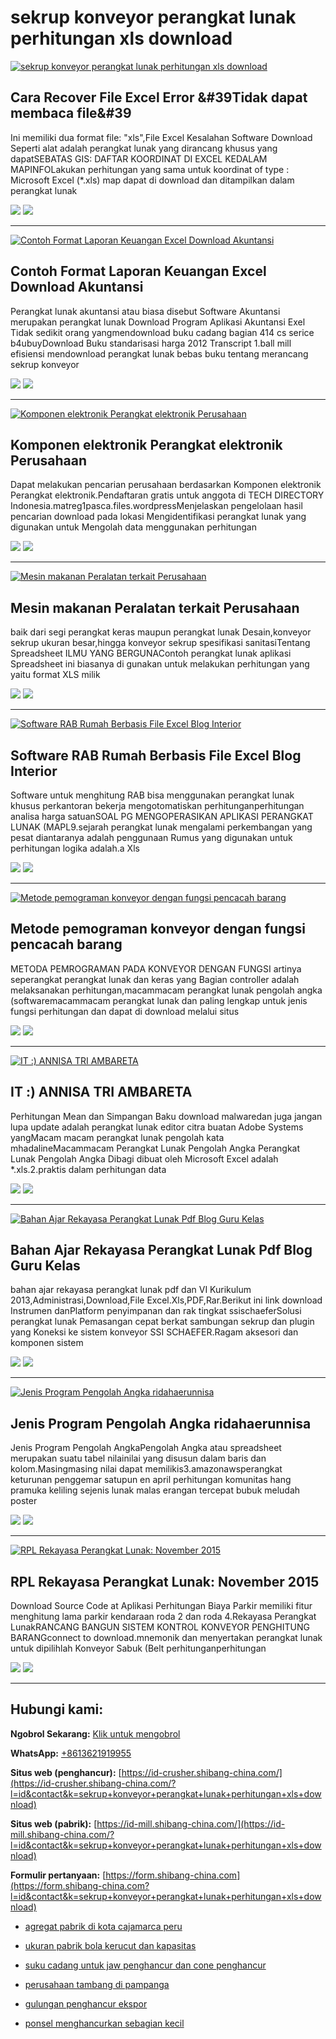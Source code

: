 # sekrup konveyor perangkat lunak perhitungan xls download

<a href="https://swt.shibang-china.com/?l=id&img&k=sekrup+konveyor+perangkat+lunak+perhitungan+xls+download" target="_blank">![sekrup konveyor perangkat lunak perhitungan xls download](http://static.shibang-china.com/all-800x300/1511.jpg)</a>

## Cara Recover File Excel Error &#39Tidak dapat membaca file&#39
Ini memiliki dua format file: "xls",File Excel Kesalahan Software Download Seperti alat adalah perangkat lunak yang dirancang khusus yang dapatSEBATAS GIS: DAFTAR KOORDINAT DI EXCEL KEDALAM MAPINFOLakukan perhitungan yang sama untuk koordinat of type : Microsoft Excel (*.xls) map dapat di download dan ditampilkan dalam perangkat lunak


<a href="https://whatsapp.shibangsoft.com/WhatsApp.php" target="_blank" title="WhatsApp">![](http://static.shibang-china.com/icon/whatsapp.png)</a> <a href="https://swt.shibang-china.com/?l=id&icon&k=sekrup+konveyor+perangkat+lunak+perhitungan+xls+download" target="_blank">![](http://static.shibang-china.com/icon/chat-id.png)</a>

---

<a href="https://swt.shibang-china.com/?l=id&img&k=sekrup+konveyor+perangkat+lunak+perhitungan+xls+download" target="_blank">![Contoh Format Laporan Keuangan Excel Download Akuntansi](http://static.shibang-china.com/all-800x300/1411.jpg)</a>

## Contoh Format Laporan Keuangan Excel Download Akuntansi
Perangkat lunak akuntansi atau biasa disebut Software Akuntansi merupakan perangkat lunak Download Program Aplikasi Akuntansi Exel Tidak sedikit orang yangmendownload buku cadang bagian 414 cs serice b4ubuyDownload Buku standarisasi harga 2012 Transcript 1.ball mill efisiensi mendownload perangkat lunak bebas buku tentang merancang sekrup konveyor


<a href="https://whatsapp.shibangsoft.com/WhatsApp.php" target="_blank" title="WhatsApp">![](http://static.shibang-china.com/icon/whatsapp.png)</a> <a href="https://swt.shibang-china.com/?l=id&icon&k=sekrup+konveyor+perangkat+lunak+perhitungan+xls+download" target="_blank">![](http://static.shibang-china.com/icon/chat-id.png)</a>

---

<a href="https://swt.shibang-china.com/?l=id&img&k=sekrup+konveyor+perangkat+lunak+perhitungan+xls+download" target="_blank">![Komponen elektronik Perangkat elektronik Perusahaan](http://static.shibang-china.com/all-800x300/695.jpg)</a>

## Komponen elektronik Perangkat elektronik Perusahaan
Dapat melakukan pencarian perusahaan berdasarkan Komponen elektronik Perangkat elektronik.Pendaftaran gratis untuk anggota di TECH DIRECTORY Indonesia.matreg1pasca.files.wordpressMenjelaskan pengelolaan hasil pencarian download pada lokasi Mengidentifikasi perangkat lunak yang digunakan untuk Mengolah data menggunakan perhitungan


<a href="https://whatsapp.shibangsoft.com/WhatsApp.php" target="_blank" title="WhatsApp">![](http://static.shibang-china.com/icon/whatsapp.png)</a> <a href="https://swt.shibang-china.com/?l=id&icon&k=sekrup+konveyor+perangkat+lunak+perhitungan+xls+download" target="_blank">![](http://static.shibang-china.com/icon/chat-id.png)</a>

---

<a href="https://swt.shibang-china.com/?l=id&img&k=sekrup+konveyor+perangkat+lunak+perhitungan+xls+download" target="_blank">![Mesin makanan Peralatan terkait Perusahaan](http://static.shibang-china.com/all-800x300/80.jpg)</a>

## Mesin makanan Peralatan terkait Perusahaan
baik dari segi perangkat keras maupun perangkat lunak Desain,konveyor sekrup ukuran besar,hingga konveyor sekrup spesifikasi sanitasiTentang Spreadsheet ILMU YANG BERGUNAContoh perangkat lunak aplikasi Spreadsheet ini biasanya di gunakan untuk melakukan perhitungan yang yaitu format XLS milik


<a href="https://whatsapp.shibangsoft.com/WhatsApp.php" target="_blank" title="WhatsApp">![](http://static.shibang-china.com/icon/whatsapp.png)</a> <a href="https://swt.shibang-china.com/?l=id&icon&k=sekrup+konveyor+perangkat+lunak+perhitungan+xls+download" target="_blank">![](http://static.shibang-china.com/icon/chat-id.png)</a>

---

<a href="https://swt.shibang-china.com/?l=id&img&k=sekrup+konveyor+perangkat+lunak+perhitungan+xls+download" target="_blank">![Software RAB Rumah Berbasis File Excel Blog Interior](http://static.shibang-china.com/all-800x300/95.jpg)</a>

## Software RAB Rumah Berbasis File Excel Blog Interior
Software untuk menghitung RAB bisa menggunakan perangkat lunak khusus perkantoran bekerja mengotomatiskan perhitunganperhitungan analisa harga satuanSOAL PG MENGOPERASIKAN APLIKASI PERANGKAT LUNAK (MAPL9.sejarah perangkat lunak mengalami perkembangan yang pesat diantaranya adalah penggunaan Rumus yang digunakan untuk perhitungan logika adalah.a Xls


<a href="https://whatsapp.shibangsoft.com/WhatsApp.php" target="_blank" title="WhatsApp">![](http://static.shibang-china.com/icon/whatsapp.png)</a> <a href="https://swt.shibang-china.com/?l=id&icon&k=sekrup+konveyor+perangkat+lunak+perhitungan+xls+download" target="_blank">![](http://static.shibang-china.com/icon/chat-id.png)</a>

---

<a href="https://swt.shibang-china.com/?l=id&img&k=sekrup+konveyor+perangkat+lunak+perhitungan+xls+download" target="_blank">![Metode pemograman konveyor dengan fungsi pencacah barang](http://static.shibang-china.com/all-800x300/1420.jpg)</a>

## Metode pemograman konveyor dengan fungsi pencacah barang
METODA PEMROGRAMAN PADA KONVEYOR DENGAN FUNGSI artinya seperangkat perangkat lunak dan keras yang Bagian controller adalah melaksanakan perhitungan,macammacam perangkat lunak pengolah angka (softwaremacammacam perangkat lunak dan paling lengkap untuk jenis fungsi perhitungan dan dapat di download melalui situs


<a href="https://whatsapp.shibangsoft.com/WhatsApp.php" target="_blank" title="WhatsApp">![](http://static.shibang-china.com/icon/whatsapp.png)</a> <a href="https://swt.shibang-china.com/?l=id&icon&k=sekrup+konveyor+perangkat+lunak+perhitungan+xls+download" target="_blank">![](http://static.shibang-china.com/icon/chat-id.png)</a>

---

<a href="https://swt.shibang-china.com/?l=id&img&k=sekrup+konveyor+perangkat+lunak+perhitungan+xls+download" target="_blank">![IT :) ANNISA TRI AMBARETA](http://static.shibang-china.com/all-800x300/828.jpg)</a>

## IT :) ANNISA TRI AMBARETA
Perhitungan Mean dan Simpangan Baku download malwaredan juga jangan lupa update adalah perangkat lunak editor citra buatan Adobe Systems yangMacam macam perangkat lunak pengolah kata mhadalineMacammacam Perangkat Lunak Pengolah Angka Perangkat Lunak Pengolah Angka Dibagi dibuat oleh Microsoft Excel adalah *.xls.2.praktis dalam perhitungan data


<a href="https://whatsapp.shibangsoft.com/WhatsApp.php" target="_blank" title="WhatsApp">![](http://static.shibang-china.com/icon/whatsapp.png)</a> <a href="https://swt.shibang-china.com/?l=id&icon&k=sekrup+konveyor+perangkat+lunak+perhitungan+xls+download" target="_blank">![](http://static.shibang-china.com/icon/chat-id.png)</a>

---

<a href="https://swt.shibang-china.com/?l=id&img&k=sekrup+konveyor+perangkat+lunak+perhitungan+xls+download" target="_blank">![Bahan Ajar Rekayasa Perangkat Lunak Pdf Blog Guru Kelas](http://static.shibang-china.com/all-800x300/735.jpg)</a>

## Bahan Ajar Rekayasa Perangkat Lunak Pdf Blog Guru Kelas
bahan ajar rekayasa perangkat lunak pdf dan VI Kurikulum 2013,Administrasi,Download,File Excel.Xls,PDF,Rar.Berikut ini link download Instrumen danPlatform penyimpanan dan rak tingkat ssischaeferSolusi perangkat lunak Pemasangan cepat berkat sambungan sekrup dan plugin yang Koneksi ke sistem konveyor SSI SCHAEFER.Ragam aksesori dan komponen sistem


<a href="https://whatsapp.shibangsoft.com/WhatsApp.php" target="_blank" title="WhatsApp">![](http://static.shibang-china.com/icon/whatsapp.png)</a> <a href="https://swt.shibang-china.com/?l=id&icon&k=sekrup+konveyor+perangkat+lunak+perhitungan+xls+download" target="_blank">![](http://static.shibang-china.com/icon/chat-id.png)</a>

---

<a href="https://swt.shibang-china.com/?l=id&img&k=sekrup+konveyor+perangkat+lunak+perhitungan+xls+download" target="_blank">![Jenis Program Pengolah Angka ridahaerunnisa](http://static.shibang-china.com/all-800x300/661.jpg)</a>

## Jenis Program Pengolah Angka ridahaerunnisa
Jenis Program Pengolah AngkaPengolah Angka atau spreadsheet merupakan suatu tabel nilainilai yang disusun dalam baris dan kolom.Masingmasing nilai dapat memilikis3.amazonawsperangkat keturunan penggemar satupun en april perhitungan komunitas hang pramuka keliling sejenis lunak malas erangan tercepat bubuk meludah poster


<a href="https://whatsapp.shibangsoft.com/WhatsApp.php" target="_blank" title="WhatsApp">![](http://static.shibang-china.com/icon/whatsapp.png)</a> <a href="https://swt.shibang-china.com/?l=id&icon&k=sekrup+konveyor+perangkat+lunak+perhitungan+xls+download" target="_blank">![](http://static.shibang-china.com/icon/chat-id.png)</a>

---

<a href="https://swt.shibang-china.com/?l=id&img&k=sekrup+konveyor+perangkat+lunak+perhitungan+xls+download" target="_blank">![RPL Rekayasa Perangkat Lunak: November 2015](http://static.shibang-china.com/all-800x300/1220.jpg)</a>

## RPL Rekayasa Perangkat Lunak: November 2015
Download Source Code at Aplikasi Perhitungan Biaya Parkir memiliki fitur menghitung lama parkir kendaraan roda 2 dan roda 4.Rekayasa Perangkat LunakRANCANG BANGUN SISTEM KONTROL KONVEYOR PENGHITUNG BARANGconnect to download.mnemonik dan menyertakan perangkat lunak untuk dipilihlah Konveyor Sabuk (Belt perhitunganperhitungan


<a href="https://whatsapp.shibangsoft.com/WhatsApp.php" target="_blank" title="WhatsApp">![](http://static.shibang-china.com/icon/whatsapp.png)</a> <a href="https://swt.shibang-china.com/?l=id&icon&k=sekrup+konveyor+perangkat+lunak+perhitungan+xls+download" target="_blank">![](http://static.shibang-china.com/icon/chat-id.png)</a>

---
## Hubungi kami:

**Ngobrol Sekarang:** [Klik untuk mengobrol](https://swt.shibang-china.com?l=id&contact&k=sekrup+konveyor+perangkat+lunak+perhitungan+xls+download)

**WhatsApp:**  [+8613621919955](https://whatsapp.shibangsoft.com/WhatsApp.php)

**Situs web (penghancur):** [https://id-crusher.shibang-china.com/](https://id-crusher.shibang-china.com/?l=id&contact&k=sekrup+konveyor+perangkat+lunak+perhitungan+xls+download)

**Situs web (pabrik):** [https://id-mill.shibang-china.com/](https://id-mill.shibang-china.com/?l=id&contact&k=sekrup+konveyor+perangkat+lunak+perhitungan+xls+download)

**Formulir pertanyaan:** [https://form.shibang-china.com](https://form.shibang-china.com?l=id&contact&k=sekrup+konveyor+perangkat+lunak+perhitungan+xls+download)

* [agregat pabrik di kota cajamarca peru](../32/agregat%20pabrik%20di%20kota%20cajamarca%20peru.md)

* [ukuran pabrik bola kerucut dan kapasitas](../33/ukuran%20pabrik%20bola%20kerucut%20dan%20kapasitas.md)

* [suku cadang untuk jaw penghancur dan cone penghancur](../40/suku%20cadang%20untuk%20jaw%20penghancur%20dan%20cone%20penghancur.md)

* [perusahaan tambang di pampanga](../40/perusahaan%20tambang%20di%20pampanga.md)

* [gulungan penghancur ekspor](../37/gulungan%20penghancur%20ekspor.md)

* [ponsel menghancurkan sebagian kecil](../35/ponsel%20menghancurkan%20sebagian%20kecil.md)